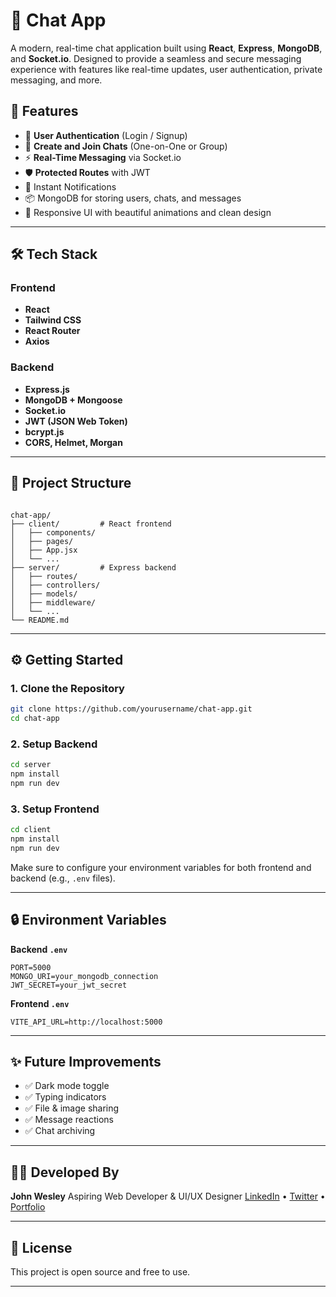 # 💬 Chat App

A modern, real-time chat application built using **React**, **Express**, **MongoDB**, and **Socket.io**. Designed to provide a seamless and secure messaging experience with features like real-time updates, user authentication, private messaging, and more.

## 🚀 Features

- 🔐 **User Authentication** (Login / Signup)
- 👥 **Create and Join Chats** (One-on-One or Group)
- ⚡ **Real-Time Messaging** via Socket.io
- 🛡️ **Protected Routes** with JWT
- 🔔 Instant Notifications
- 📦 MongoDB for storing users, chats, and messages
- 🎨 Responsive UI with beautiful animations and clean design

---

## 🛠️ Tech Stack

### Frontend
- **React**
- **Tailwind CSS**
- **React Router**
- **Axios**

### Backend
- **Express.js**
- **MongoDB + Mongoose**
- **Socket.io**
- **JWT (JSON Web Token)**
- **bcrypt.js**
- **CORS, Helmet, Morgan**
  
---

## 📂 Project Structure

```

chat-app/
├── client/         # React frontend
│   ├── components/
│   ├── pages/
│   ├── App.jsx
│   └── ...
├── server/         # Express backend
│   ├── routes/
│   ├── controllers/
│   ├── models/
│   ├── middleware/
│   └── ...
└── README.md

````

---

## ⚙️ Getting Started

### 1. Clone the Repository
```bash
git clone https://github.com/yourusername/chat-app.git
cd chat-app
````

### 2. Setup Backend

```bash
cd server
npm install
npm run dev
```

### 3. Setup Frontend

```bash
cd client
npm install
npm run dev
```

Make sure to configure your environment variables for both frontend and backend (e.g., `.env` files).

---

## 🔒 Environment Variables

**Backend `.env`**

```
PORT=5000
MONGO_URI=your_mongodb_connection
JWT_SECRET=your_jwt_secret
```

**Frontend `.env`**

```
VITE_API_URL=http://localhost:5000
```

---

## ✨ Future Improvements

* ✅ Dark mode toggle
* ✅ Typing indicators
* ✅ File & image sharing
* ✅ Message reactions
* ✅ Chat archiving

---

## 🧑‍💻 Developed By

**John Wesley**
Aspiring Web Developer & UI/UX Designer
[LinkedIn](https://www.linkedin.com/in/john-wesley-6707ab258/) • [Twitter](https://twitter.com/JohnWesley97513) • [Portfolio](https://johnwesley.vercel.app)

---

## 📜 License

This project is open source and free to use.

---
